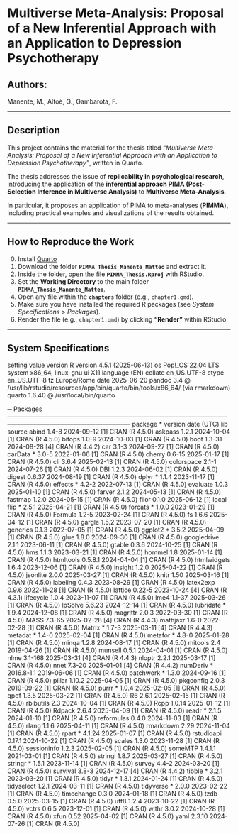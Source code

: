 # Multiverse Meta-Analysis: Proposal of a New Inferential Approach with an Application to Depression Psychotherapy

## Authors:
Manente, M., Altoè, G., Gambarota, F.

---

## **Description**

This project contains the material for the thesis titled *“Multiverse Meta-Analysis: Proposal of a New Inferential Approach with an Application to Depression Psychotherapy”*, written in Quarto.  

The thesis addresses the issue of **replicability in psychological research**, introducing the application of the **inferential approach PIMA (Post-Selection Inference in Multiverse Analysis)** to **Multiverse Meta-Analysis**.  

In particular, it proposes an application of PIMA to meta-analyses (**PIMMA**), including practical examples and visualizations of the results obtained.

---

## **How to Reproduce the Work**

0. Install [Quarto](https://quarto.org/)
1. Download the folder **`PIMMA_Thesis_Manente_Matteo`** and extract it.
2. Inside the folder, open the file **`PIMMA_Thesis.Rproj`** with RStudio.
3. Set the **Working Directory** to the main folder **`PIMMA_Thesis_Manente_Matteo`**.
4. Open any file within the **`chapters`** folder (e.g., `chapter1.qmd`).
5. Make sure you have installed the required R packages (see *System Specifications > Packages*).
6. Render the file (e.g., `chapter1.qmd`) by clicking **“Render”** within RStudio.

---

## **System Specifications**
setting  value
 version  R version 4.5.1 (2025-06-13)
 os       Pop!_OS 22.04 LTS
 system   x86_64, linux-gnu
 ui       X11
 language (EN)
 collate  en_US.UTF-8
 ctype    en_US.UTF-8
 tz       Europe/Rome
 date     2025-06-20
 pandoc   3.4 @ /usr/lib/rstudio/resources/app/bin/quarto/bin/tools/x86_64/ (via rmarkdown)
 quarto   1.6.40 @ /usr/local/bin/quarto

─ Packages ──────────────────────────────────────────────────────────────────────────────
 package     * version    date (UTC) lib source
 abind         1.4-8      2024-09-12 [1] CRAN (R 4.5.0)
 askpass       1.2.1      2024-10-04 [1] CRAN (R 4.5.0)
 bitops        1.0-9      2024-10-03 [1] CRAN (R 4.5.0)
 boot          1.3-31     2024-08-28 [4] CRAN (R 4.4.2)
 car           3.1-3      2024-09-27 [1] CRAN (R 4.5.0)
 carData     * 3.0-5      2022-01-06 [1] CRAN (R 4.5.0)
 cherry        0.6-15     2025-01-17 [1] CRAN (R 4.5.0)
 cli           3.6.4      2025-02-13 [1] CRAN (R 4.5.0)
 colorspace    2.1-1      2024-07-26 [1] CRAN (R 4.5.0)
 DBI           1.2.3      2024-06-02 [1] CRAN (R 4.5.0)
 digest        0.6.37     2024-08-19 [1] CRAN (R 4.5.0)
 dplyr       * 1.1.4      2023-11-17 [1] CRAN (R 4.5.0)
 effects     * 4.2-2      2022-07-13 [1] CRAN (R 4.5.0)
 evaluate      1.0.3      2025-01-10 [1] CRAN (R 4.5.0)
 farver        2.1.2      2024-05-13 [1] CRAN (R 4.5.0)
 fastmap       1.2.0      2024-05-15 [1] CRAN (R 4.5.0)
 filor         0.1.0      2025-06-12 [1] local
 flip        * 2.5.1      2025-04-21 [1] CRAN (R 4.5.0)
 forcats     * 1.0.0      2023-01-29 [1] CRAN (R 4.5.0)
 Formula       1.2-5      2023-02-24 [1] CRAN (R 4.5.0)
 fs            1.6.6      2025-04-12 [1] CRAN (R 4.5.0)
 gargle        1.5.2      2023-07-20 [1] CRAN (R 4.5.0)
 generics      0.1.3      2022-07-05 [1] CRAN (R 4.5.0)
 ggplot2     * 3.5.2      2025-04-09 [1] CRAN (R 4.5.0)
 glue          1.8.0      2024-09-30 [1] CRAN (R 4.5.0)
 googledrive   2.1.1      2023-06-11 [1] CRAN (R 4.5.0)
 gtable        0.3.6      2024-10-25 [1] CRAN (R 4.5.0)
 hms           1.1.3      2023-03-21 [1] CRAN (R 4.5.0)
 hommel        1.8        2025-01-14 [1] CRAN (R 4.5.0)
 htmltools     0.5.8.1    2024-04-04 [1] CRAN (R 4.5.0)
 htmlwidgets   1.6.4      2023-12-06 [1] CRAN (R 4.5.0)
 insight       1.2.0      2025-04-22 [1] CRAN (R 4.5.0)
 jsonlite      2.0.0      2025-03-27 [1] CRAN (R 4.5.0)
 knitr         1.50       2025-03-16 [1] CRAN (R 4.5.0)
 labeling      0.4.3      2023-08-29 [1] CRAN (R 4.5.0)
 latex2exp     0.9.6      2022-11-28 [1] CRAN (R 4.5.0)
 lattice       0.22-5     2023-10-24 [4] CRAN (R 4.3.1)
 lifecycle     1.0.4      2023-11-07 [1] CRAN (R 4.5.0)
 lme4          1.1-37     2025-03-26 [1] CRAN (R 4.5.0)
 lpSolve       5.6.23     2024-12-14 [1] CRAN (R 4.5.0)
 lubridate   * 1.9.4      2024-12-08 [1] CRAN (R 4.5.0)
 magrittr      2.0.3      2022-03-30 [1] CRAN (R 4.5.0)
 MASS          7.3-65     2025-02-28 [4] CRAN (R 4.4.3)
 mathjaxr      1.6-0      2022-02-28 [1] CRAN (R 4.5.0)
 Matrix      * 1.7-3      2025-03-11 [4] CRAN (R 4.4.3)
 metadat     * 1.4-0      2025-02-04 [1] CRAN (R 4.5.0)
 metafor     * 4.8-0      2025-01-28 [1] CRAN (R 4.5.0)
 minqa         1.2.8      2024-08-17 [1] CRAN (R 4.5.0)
 mitools       2.4        2019-04-26 [1] CRAN (R 4.5.0)
 munsell       0.5.1      2024-04-01 [1] CRAN (R 4.5.0)
 nlme          3.1-168    2025-03-31 [4] CRAN (R 4.4.3)
 nloptr        2.2.1      2025-03-17 [1] CRAN (R 4.5.0)
 nnet          7.3-20     2025-01-01 [4] CRAN (R 4.4.2)
 numDeriv    * 2016.8-1.1 2019-06-06 [1] CRAN (R 4.5.0)
 patchwork   * 1.3.0      2024-09-16 [1] CRAN (R 4.5.0)
 pillar        1.10.2     2025-04-05 [1] CRAN (R 4.5.0)
 pkgconfig     2.0.3      2019-09-22 [1] CRAN (R 4.5.0)
 purrr       * 1.0.4      2025-02-05 [1] CRAN (R 4.5.0)
 qpdf          1.3.5      2025-03-22 [1] CRAN (R 4.5.0)
 R6            2.6.1      2025-02-15 [1] CRAN (R 4.5.0)
 rbibutils     2.3        2024-10-04 [1] CRAN (R 4.5.0)
 Rcpp          1.0.14     2025-01-12 [1] CRAN (R 4.5.0)
 Rdpack        2.6.4      2025-04-09 [1] CRAN (R 4.5.0)
 readr       * 2.1.5      2024-01-10 [1] CRAN (R 4.5.0)
 reformulas    0.4.0      2024-11-03 [1] CRAN (R 4.5.0)
 rlang         1.1.6      2025-04-11 [1] CRAN (R 4.5.0)
 rmarkdown     2.29       2024-11-04 [1] CRAN (R 4.5.0)
 rpart       * 4.1.24     2025-01-07 [1] CRAN (R 4.5.0)
 rstudioapi    0.17.1     2024-10-22 [1] CRAN (R 4.5.0)
 scales        1.3.0      2023-11-28 [1] CRAN (R 4.5.0)
 sessioninfo   1.2.3      2025-02-05 [1] CRAN (R 4.5.0)
 someMTP       1.4.1.1    2021-03-01 [1] CRAN (R 4.5.0)
 stringi       1.8.7      2025-03-27 [1] CRAN (R 4.5.0)
 stringr     * 1.5.1      2023-11-14 [1] CRAN (R 4.5.0)
 survey        4.4-2      2024-03-20 [1] CRAN (R 4.5.0)
 survival      3.8-3      2024-12-17 [4] CRAN (R 4.4.2)
 tibble      * 3.2.1      2023-03-20 [1] CRAN (R 4.5.0)
 tidyr       * 1.3.1      2024-01-24 [1] CRAN (R 4.5.0)
 tidyselect    1.2.1      2024-03-11 [1] CRAN (R 4.5.0)
 tidyverse   * 2.0.0      2023-02-22 [1] CRAN (R 4.5.0)
 timechange    0.3.0      2024-01-18 [1] CRAN (R 4.5.0)
 tzdb          0.5.0      2025-03-15 [1] CRAN (R 4.5.0)
 utf8          1.2.4      2023-10-22 [1] CRAN (R 4.5.0)
 vctrs         0.6.5      2023-12-01 [1] CRAN (R 4.5.0)
 withr         3.0.2      2024-10-28 [1] CRAN (R 4.5.0)
 xfun          0.52       2025-04-02 [1] CRAN (R 4.5.0)
 yaml          2.3.10     2024-07-26 [1] CRAN (R 4.5.0)
